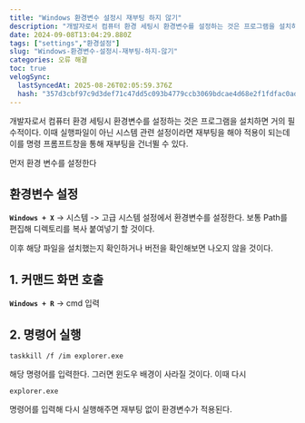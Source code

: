 ```yaml
---
title: "Windows 환경변수 설정시 재부팅 하지 않기"
description: "개발자로서 컴퓨터 환경 세팅시 환경변수를 설정하는 것은 프로그램을 설치하면 거의 필수적이다. 이때 실행파일이 아닌 시스템 관련 설정이라면 재부팅을 해야 적용이 되는데 이를 명령 프롬프트창을 통해 재부팅을 건너뛸 수 있다.  먼저 환경 변수를 설정한다 환경변수 설정 Wi"
date: 2024-09-08T13:04:29.880Z
tags: ["settings","환경설정"]
slug: "Windows-환경변수-설정시-재부팅-하지-않기"
categories: 오류 해결
toc: true
velogSync:
  lastSyncedAt: 2025-08-26T02:05:59.376Z
  hash: "357d3cbf97c9d3def71c47dd5c093b4779ccb3069bdcae4d68e2f1fdfac0ad01"
---
```


개발자로서 컴퓨터 환경 세팅시 환경변수를 설정하는 것은 프로그램을 설치하면 거의 필수적이다. 이때 실행파일이 아닌 시스템 관련 설정이라면 재부팅을 해야 적용이 되는데 이를 명령 프롬프트창을 통해 재부팅을 건너뛸 수 있다.

먼저 환경 변수를 설정한다
## 환경변수 설정
**`Windows + X`** -> 시스템 -> 고급 시스템 설정에서 환경변수를 설정한다. 보통 Path를 편집해 디렉토리를 복사 붙여넣기 할 것이다.

이후 해당 파일을 설치했는지 확인하거나 버전을 확인해보면 나오지 않을 것이다.

## 1. 커맨드 화면 호출
**`Windows + R`** -> cmd 입력

## 2. 명령어 실행

```
taskkill /f /im explorer.exe
```

해당 명령어를 입력한다. 그러면 윈도우 배경이 사라질 것이다. 이때 다시 

```
explorer.exe
```
명령어를 입력해 다시 실행해주면 재부팅 없이 환경변수가 적용된다.



